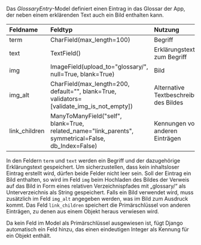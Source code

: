 Das *GlossaryEntry*-Model definiert einen Eintrag in das Glossar der App, der neben einem erklärenden Text
auch ein Bild enthalten kann.

| Feldname | Feldtyp | Nutzung |
| :--- | :--- | :--- |
| term | CharField(max_length=100) | Begriff |
| text | TextField() | Erklärungstext zum Begriff |
| img | ImageField(upload_to="glossary/", null=True, blank=True) | Bild |
| img_alt | CharField(max_length=200, default="", blank=True, validators=[validate_img_is_not_empty]) | Alternative Textbeschreibung des Bildes |
| link_children | ManyToManyField("self", blank=True, related_name="link_parents", symmetrical=False, db_Index=False) | Kennungen von anderen Einträgen |

In den Feldern `term` und `text` werden ein Begriff und der dazugehörige Erklärungstext gespeichert. Um
sicherzustellen, dass kein inhaltsloser Eintrag erstellt wird, dürfen beide Felder nicht leer sein. Soll der
Eintrag ein Bild enthalten, so wird im Feld `img` beim Hochladen des Bildes der Verweis auf das Bild in Form
eines relativen Verzeichnispfades mit „glossary/“ als Unterverzeichnis als String gespeichert. Falls ein Bild
verwendet wird, muss zusätzlich im Feld `img_alt` angegeben werden, was im Bild zum Ausdruck kommt. Das Feld
`link_children` speichert die Primärschlüssel von anderen Einträgen, zu denen aus einem Objekt heraus
verwiesen wird. 

Da kein Feld im Model als Primärschlüssel ausgewiesen ist, fügt Django automatisch ein Feld hinzu, das einen
eindeutigen Integer als Kennung für ein Objekt enthält.
